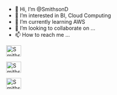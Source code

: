 - 👋 Hi, I’m @SmithsonD
- 👀 I’m interested in BI, Cloud Computing
- 🌱 I’m currently learning AWS
- 💞️ I’m looking to collaborate on ...
- 📫 How to reach me ...

<a href="https://twitter.com/SMITHPEDIA" target="blank"><img align="center" src="https://cdn.jsdelivr.net/npm/simple-icons@3.0.1/icons/twitter.svg" alt="Smithson Dmello"
height="30" width="40" /></a>

<a href="https://in.linkedin.com/in/smithson-d-mello-b79222109" target="blank"><img align="center" src="https://cdn.jsdelivr.net/npm/simple-icons@3.0.1/icons/linkedin.svg" alt="Smithson Dmello" height="30" width="40" /></a> 

<a href="https://www.facebook.com/smithson.dmello/" target="blank"><img align="center" src="https://cdn.jsdelivr.net/npm/simple-icons@3.0.1/icons/facebook.svg" alt="Smithson Dmello" height="30" width="40" /></a> 

<!---
SmithsonD/SmithsonD is a ✨ special ✨ repository because its `README.md` (this file) appears on your GitHub profile.
You can click the Preview link to take a look at your changes.
--->
